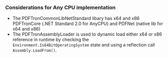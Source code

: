 ### Considerations for Any CPU implementation

- The PDFTronCommonLibNetStandard libary has x64 and x86 PDFTronCore (.NET Standard 2.0 for AnyCPU) and PDFNet (native lib for x64 and x86)
- The PDFTronAssemblyLoader is used to dynamic load either x64 or x86 reference in runtime by checking the `Environment.Is64BitOperatingSystem` state and using a reflection call `Assembly.LoadFrom()`.
